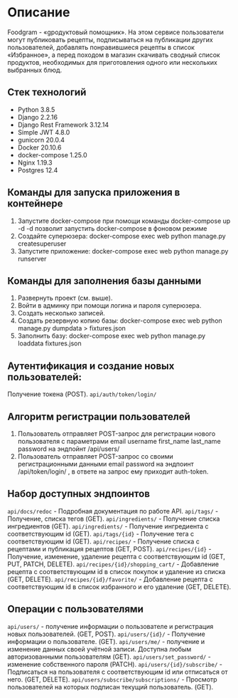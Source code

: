 # Описание

Foodgram - «gродуктовый помощник». На этом сервисе пользователи могут публиковать рецепты, подписываться на публикации других пользователей, добавлять понравившиеся рецепты в список «Избранное», а перед походом в магазин скачивать сводный список продуктов, необходимых для приготовления одного или нескольких выбранных блюд.

## Стек технологий

* Python 3.8.5
* Django 2.2.16
* Django Rest Framework 3.12.14
* Simple JWT 4.8.0
* gunicorn 20.0.4
* Docker 20.10.6
* docker-compose 1.25.0
* Nginx 1.19.3
* Postgres 12.4

## Команды для запуска приложения в контейнере

1. Запустите docker-compose при помощи команды
   docker-compose up -d
    -d позволит запустить docker-compose в фоновом режиме
2. Создайте суперюзера:
    docker-compose exec web python manage.py createsuperuser
3. Запустите приложение:
    docker-compose exec web python manage.py runserver

## Команды для заполнения базы данными

1. Развернуть проект (см. выше).
2. Войти в админку при помощи логина и пароля суперюзера.
3. Создать несколько записей.
4. Создать резервную копию базы:
    docker-compose exec web python manage.py dumpdata > fixtures.json 
5. Заполнить базу:
    docker-compose exec web python manage.py loaddata fixtures.json

## Аутентификация и создание новых пользователей:

Получение токена (POST).
`api/auth/token/login/`

## Алгоритм регистрации пользователей

1. Пользователь отправляет POST-запрос для регистрации нового пользователя с параметрами email username first_name last_name password на эндпойнт /api/users/
2. Пользователь отправляет POST-запрос со своими регистрационными данными email password на эндпоинт /api/token/login/ , в ответе на запрос ему приходит auth-token. 

## Набор доступных эндпоинтов

 `api/docs/redoc` - Подробная документация по работе API.
 `api/tags/` - Получение, списка тегов (GET).
 `api/ingredients/` - Получение списка ингредиентов (GET).
 `api/ingredients/` - Получение ингредиента с соответствующим id (GET).
 `api/tags/{id}` - Получение тега с соответствующим id (GET).
 `api/recipes/` - Получение списка с рецептами и публикация рецептов (GET, POST).
 `api/recipes/{id}` - Получение, изменение, удаление рецепта с соответствующим id (GET, PUT, PATCH, DELETE).
 `api/recipes/{id}/shopping_cart/` - Добавление рецепта с соответствующим id в список покупок и удаление из списка (GET, DELETE).
 `api/recipes/{id}/favorite/` - Добавление рецепта с соответствующим id в список избранного и его удаление (GET, DELETE).

## Операции с пользователями

 `api/users/` - получение информации о пользователе и регистрация новых пользователей. (GET, POST).
 `api/users/{id}/` - Получение информации о пользователе. (GET).
 `api/users/me/` - получение и изменение данных своей учётной записи. Доступна любым авторизованными пользователям (GET).
 `api/users/set_password/` - изменение собственного пароля (PATCH).
 `api/users/{id}/subscribe/` - Подписаться на пользователя с соответствующим id или отписаться от него. (GET, DELETE).
 `api/users/subscribe/subscriptions/` - Просмотр пользователей на которых подписан текущий пользователь. (GET).
